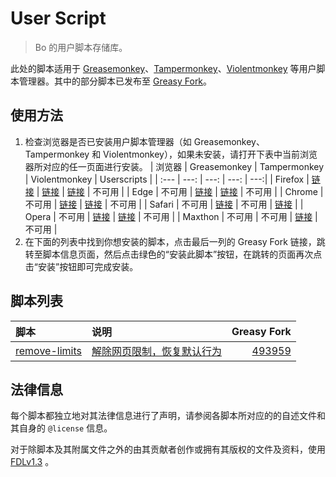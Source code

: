 # User Script

> Bo 的用户脚本存储库。

此处的脚本适用于 [Greasemonkey](https://www.greasespot.net/ "油猴")、[Tampermonkey](https://www.tampermonkey.net/ "篡改猴")、[Violentmonkey](https://violentmonkey.github.io/ "暴力猴") 等用户脚本管理器。其中的部分脚本已发布至 [Greasy Fork](https://greasyfork.org/)。

## 使用方法

1. 检查浏览器是否已安装用户脚本管理器（如 Greasemonkey、Tampermonkey 和 Violentmonkey），如果未安装，请打开下表中当前浏览器所对应的任一页面进行安装。
    | 浏览器 | Greasemonkey | Tampermonkey | Violentmonkey | Userscripts |
    | :--- | ---: | ---: | ---: | ---:|
    | Firefox | [链接](https://addons.mozilla.org/firefox/addon/greasemonkey/) | [链接](https://addons.mozilla.org/firefox/addon/tampermonkey/) | [链接](https://addons.mozilla.org/firefox/addon/violentmonkey/) | 不可用 |
    | Edge | 不可用 | [链接](https://microsoftedge.microsoft.com/addons/detail/tampermonkey/iikmkjmpaadaobahmlepeloendndfphd) | [链接](https://microsoftedge.microsoft.com/addons/detail/violentmonkey/eeagobfjdenkkddmbclomhiblgggliao) | 不可用 |
    | Chrome | 不可用 | [链接](https://chrome.google.com/webstore/detail/tampermonkey/dhdgffkkebhmkfjojejmpbldmpobfkfo) | [链接](https://chrome.google.com/webstore/detail/violent-monkey/jinjaccalgkegednnccohejagnlnfdag) | 不可用 |
    | Safari | 不可用 | [链接](http://tampermonkey.net/?browser=safari) | 不可用 | [链接](https://apps.apple.com/app/userscripts/id1463298887) |
    | Opera | 不可用 | [链接](https://addons.opera.com/extensions/details/tampermonkey-beta/) | [链接](https://violentmonkey.github.io/get-it/) | 不可用 |
    | Maxthon | 不可用 | 不可用 | [链接](http://extension.maxthon.com/detail/index.php?view_id=1680) | 不可用 |
2. 在下面的列表中找到你想安装的脚本，点击最后一列的 Greasy Fork 链接，跳转至脚本信息页面，然后点击绿色的“安装此脚本”按钮，在跳转的页面再次点击“安装”按钮即可完成安装。

## 脚本列表

| 脚本 | 说明 | Greasy Fork |
| :--- | :--- | ---: |
| [remove-limits](/remove-limits/script.js) | [解除网页限制，恢复默认行为](/remove-limits/readme.md) | [493959](https://greasyfork.org/zh-CN/scripts/493959-remove-restrictions-and-restore-default-behavior) |

## 法律信息

每个脚本都独立地对其法律信息进行了声明，请参阅各脚本所对应的的自述文件和其自身的 `@license` 信息。

对于除脚本及其附属文件之外的由其贡献者创作或拥有其版权的文件及资料，使用 [FDLv1.3](https://www.gnu.org/licenses/fdl-1.3.html "GNU自由文档许可证") 。
